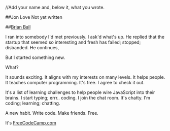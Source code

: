 //Add your name and, below it, what you wrote.

##Jon Love
Not yet written

##[Brian Ball](https://github.com/ideabrian/)

I ran into somebody I'd met previously. I ask'd what's up. He replied that the startup that seemed so interesting and fresh has failed; stopped; disbanded. He continues, 

But I started something new.

What?

It sounds exciting. It aligns with my interests on many levels. It helps people. It teaches computer programming. It's free. I agree to check it out.

It's a list of learning challenges to help people wire JavaScript into their brains. I start typing; errr.. coding. I join the chat room. It's chatty. I'm coding; learning; chatting.

A new habit. Write code. Make friends. Free. 

It's [FreeCodeCamp.com](http://freecodecamp.com)
